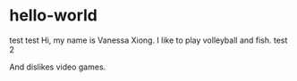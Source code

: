 # hello-world
test test
Hi, my name is Vanessa Xiong. I like to play volleyball and fish. 
test 2

And dislikes video games.
